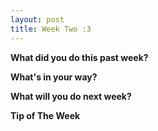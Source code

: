 ```yaml
---
layout: post
title: Week Two :3
---
```


**What did you do this past week?** 

**What's in your way?**


**What will you do next week?**


**Tip of The Week**
